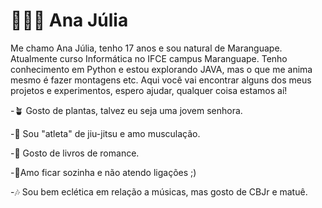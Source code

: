 # 👩🏽‍💻 Ana Júlia 

Me chamo Ana Júlia, tenho 17 anos e sou natural de Maranguape. 
Atualmente curso Informática no IFCE campus Maranguape. Tenho conhecimento em Python e estou explorando JAVA, mas o que me anima mesmo é fazer montagens etc. 
Aqui você vai encontrar alguns dos meus projetos e experimentos, espero ajudar, qualquer coisa estamos aí!

-🪴 Gosto de plantas, talvez eu seja uma jovem senhora.

-🥋 Sou "atleta" de jiu-jitsu e amo musculação.

-📖 Gosto de livros de romance.

-🙂Amo ficar sozinha e não atendo ligações ;)

-🎶 Sou bem eclética em relação a músicas, mas gosto de CBJr e matuê.
  

